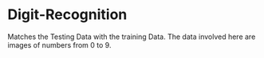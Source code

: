 # Digit-Recognition

Matches the Testing Data with the training Data. The data involved here are images of numbers from 0 to 9.
